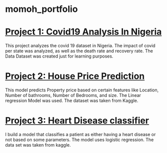 # momoh_portfolio

# [Project 1: Covid19 Analysis In Nigeria](https://github.com/momo-blip/Covid_19_analysis.git)

This project analyzes the covid 19 dataset in Nigeria.
The impact of covid per state was analyzed, as well as the death rate and recovery rate.
The Data Dataset was created just for learning purposes.

# [Project 2: House Price Prediction](https://github.com/momo-blip/House_price_prediction.git)

This model predicts Property price based on certain features like Location, Number of bathrooms, Number of Bedrooms, and size.
The Linear regression Model was used.
The dataset was taken from Kaggle.

# [Project 3: Heart Disease classifier](https://github.com/momo-blip/Heart_disease-Classifier-.git)
I build a model that classifies a patient as either having a heart disease or not based on some parameters.
The model uses logistic regression.
The data set was taken from kaggle.
